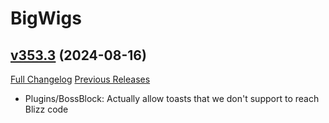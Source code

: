 # BigWigs

## [v353.3](https://github.com/BigWigsMods/BigWigs/tree/v353.3) (2024-08-16)
[Full Changelog](https://github.com/BigWigsMods/BigWigs/compare/v353.2...v353.3) [Previous Releases](https://github.com/BigWigsMods/BigWigs/releases)

- Plugins/BossBlock: Actually allow toasts that we don't support to reach Blizz code  
